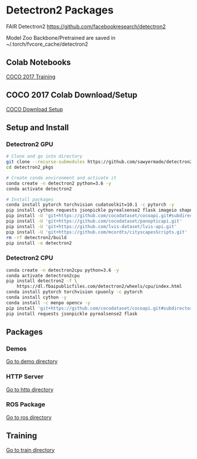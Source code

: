 # Detectron2 Packages
FAIR Detectron2 https://github.com/facebookresearch/detectron2

Model Zoo Backbone/Pretrained are saved in \~/.torch/fvcore_cache/detectron2

## Colab Notebooks
[COCO 2017 Training](colab)

## COCO 2017 Colab Download/Setup
[COCO Download Setup](dataset_download)

## Setup and Install
### Detectron2 GPU
```bash
# Clone and go into directory
git clone --recurse-submodules https://github.com/sawyermade/detectron2_pkgs.git
cd detectron2_pkgs

# Create conda environment and activate it
conda create -n detectron2 python=3.6 -y
conda activate detectron2

# Install packages
conda install pytorch torchvision cudatoolkit=10.1 -c pytorch -y
pip install cython requests jsonpickle pyrealsense2 flask imageio shapely
pip install -U 'git+https://github.com/cocodataset/cocoapi.git#subdirectory=PythonAPI'
pip install -U 'git+https://github.com/cocodataset/panopticapi.git'
pip install -U 'git+https://github.com/lvis-dataset/lvis-api.git'
pip install -U 'git+https://github.com/mcordts/cityscapesScripts.git'
rm -rf detectron2/build
pip install -e detectron2
```

### Detectron2 CPU
```bash
conda create -n detectron2cpu python=3.6 -y
conda activate detectron2cpu
pip install detectron2 -f \
	https://dl.fbaipublicfiles.com/detectron2/wheels/cpu/index.html
conda install pytorch torchvision cpuonly -c pytorch
conda install cython -y
conda install -c menpo opencv -y
pip install 'git+https://github.com/cocodataset/cocoapi.git#subdirectory=PythonAPI'
pip install requests jsonpickle pyrealsense2 flask
```

## Packages
### Demos
[Go to demo directory](demo)

### HTTP Server
[Go to http directory](http)

### ROS Package
[Go to ros directory](http)

## Training
[Go to train directory](train)